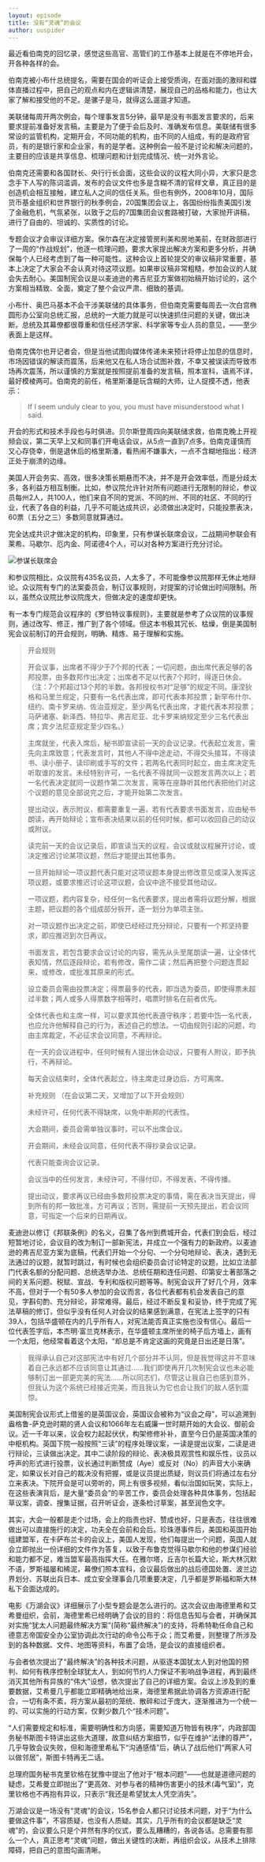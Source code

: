 ```yaml
---
layout: episode
title: 没有“灵魂”的会议
author: uuspider
---
```

最近看伯南克的回忆录，感觉这些高官、高管们的工作基本上就是在不停地开会，开各种各样的会。

伯南克被小布什总统提名，需要在国会的听证会上接受质询，在面对面的激辩和媒体直播过程中，把自己的观点和内在逻辑讲清楚，展现自己的品格和能力，也让大家了解和接受他的不足。是骡子是马，就得这么遛遛才知道。

美联储每周开两次例会，每个理事发言5分钟，最早是没有书面发言要求的，后来要求提前准备好发言稿，主要是为了便于会后及时、准确发布信息。美联储有很多常设的监管机构，定期开会，不同功能的机构，由不同的人组成，有的是政府官员，有的是银行家和企业家，有的是学者。这种例会一般不是讨论和解决问题的，主要目的应该是共享信息、梳理问题和计划完成情况、统一对外言论。

伯南克还需要和各国财长、央行行长会面，这些会议的议程大同小异，大家只是念念手下人写的陈词滥调，发布的会议文件也多是含糊不清的官样文章，真正目的是创造机会相互接触，建立私人之间的信任关系。但也有例外，2008年10月，国际货币基金组织和世界银行的秋季例会，20国集团会议上，各国纷纷指责美国引发了金融危机，气氛紧张，以致于之后的7国集团会议套路被打破，大家抛开讲稿，进行了自由的、坦诚的、实质性的讨论。

专题会议才会审议详细方案。保尔森在决定接管房利美和房地美前，在财政部进行了一周的“作战规划”，他逐一梳理问题，要求大家提出解决方案和更多分析，并确保每个人已经考虑到了每一种可能性。这种会议上首轮提交的审议稿非常重要，基本上决定了大家会不会认真对待这项议题。如果审议稿非常粗糙，参加会议的人就会失去耐心。美国制宪会议是以麦迪逊的弗吉尼亚方案做初始稿开始讨论的，这个方案相当精致、全面，奠定了整个会议严肃、细致的基调。

小布什、奥巴马基本不会干涉美联储的具体事务，但伯南克需要每周去一次白宫椭圆形办公室向总统汇报，总统的一大能力就是可以快速抓住问题的关键，做出决断。总统及其幕僚都很尊重和信任经济学家、科学家等专业人员的意见，——至少表面上是这样。

伯南克偶尔也开记者会，但是当他试图向媒体传递未来预计将停止加息的信息时，市场因错误的解读而震荡，后来他又在私人场合试图补救，不幸又被误读而导致市场再次震荡，所以谨慎的方案就是按照提前准备的发言稿，照本宣科，语焉不详，最好模棱两可。伯南克的前任，格里斯潘是玩含糊的大师，让人捉摸不透，他表示：

> If I seem unduly clear to you, you must have misunderstood what I said.

开会的形式和技术手段也与时俱进。贝尔斯登周四向美联储求救，伯南克晚上开视频会议，第二天早上又和同事们开电话会议，从5点一直到7点多。伯南克谨慎而又心存侥幸，倒是退休后的格里斯潘，看热闹不嫌事大，一点不含糊地指出：经济正处于崩溃的边缘。

美国人开会务实、高效，很多决策长期悬而不决，并不是开会效率低，而是分歧太多，各利益方相互制衡。比如，参议院允许针对所有问题进行无限制的辩论，参议员每州2人，共100人，他们来自不同的党派、不同的州、不同的社区、不同的行业，代表了各自的利益，几乎不可能达成共识，必须做出决定时，只能投票表决，60票（五分之三）多数同意就算通过。

完全达成共识才做决定的机构，印象里，只有参谋长联席会议，二战期间参联会有莱希、马歇尔、厄内金、阿诺德4个人，可以对各种方案进行充分讨论。

![参谋长联席会](http://about.uuspider.com/images/episode/Joint_Chiefs_of_Staff.jpg)

和参议院相比，众议院有435名议员，人太多了，不可能像参议院那样无休止地辩论。众议院有专门的法案委员会，制订议事规则，对提案的讨论做出时间限制。所以，虽然众议院比参议院庞大，但做决定的速度却更快。

有一本专门规范会议程序的《罗伯特议事规则》，主要就是参考了众议院的议事规则，通过改写、修正，推广到了各个领域。但这本书极其冗长、枯燥，倒是美国制宪会议前制订的开会规则，明确、精炼、易于理解和实施。

> 开会规则
>
> 开会议事，出席者不得少于7个邦的代表；一切问题，由出席代表足够的各邦投票，由多数邦作出决定；出席者不足以代表7个邦时，得逐日休会。
> （注：7个邦超过13个邦的半数。各邦授权书对“足够”的规定不同。康涅狄格和马里兰规定，只要有一名代表出席，即可代表本邦投票；新罕布什尔、纽约、南卡罗来纳、佐治亚规定，至少两名代表出席，才能代表本邦投票；马萨诸塞、新泽西、特拉华、弗吉尼亚、北卡罗来纳规定至少三名代表出席；宾夕法尼亚规定至少四名。）
>
> 主席就坐，代表入席后，秘书即宣读前一天的会议记录。代表起立发言，需先向主席致意；代表发言时，其他人不得中途走动，不得交头接耳，不得读书、读小册子、读印刷或手写的文件；若两名代表同时起立，由主席决定先听取谁的发言。未经特别许可，一名代表不得就同一议题发言两次以上；若一名代表决定就同一议题作第二次发言，需等在座静听其他代表把他们对这个议题的意见全部说完之后，才能开始第二次发言。
>
> 提出动议，表示附议，都需要重复一遍，若有代表要求书面发言，应由秘书朗读，再开始辩论；宣布表决结果以前的任何时候，都可以收回自己的动议或附议。
>
> 读完前一天的会议记录后，即宣读当天的议程，会议或就议程展开讨论，或决定推迟讨论某项议题，然后才能提出其他事务。
>
> 一旦开始辩论一项议题代表只能对这项议题本身提出修改意见或深入发挥这项议题，或要求推迟讨论这项议题，会议中途不接受其他动议。
>
> 一项议题，若内容复杂，经任何一名代表要求，提出者需将议题分解，根据主题，把议题的各个组成部分拆开，逐一划分为单项主张。
>
> 对一项议题作出决定之前，即使已经经过充分辩论，只要有一个邦坚持要求，即应推迟到次日再议。
>
> 书面发言，若包含要求会议讨论的内容，需先从头至尾朗读一遍，让全体代表知情，然后逐段辩论，若有修改，需作二读；然后再把整个问题连贯起来，或修改，或批准其原来的形式。
>
> 设立委员会需由投票决定；得票最多的代表，即当选为委员，即使得票未超过半数；两人或多人得票数字相等时，唱票时排名在前者优先。
>
> 全体代表也和主席一样，可以要求其他代表遵守秩序；若要中饬一名代表，也应允许他解释自己的行为，表述自己的想法。一切由规则引起的问题，均由主席裁定，不必征求会议同意，不再辩论。
>
> 在一天的会议进程中，任何时候有人提出休会动议，只要有人附议，即予执行，不再辩论。
>
> 每天会议结束时，全体代表起立，待主席走过身边后，方可离席。
>
> 补充规则
> （在会议第二天，又增加了以下开会规则）
>
> 未经许可，任何代表不得缺席，以免中断邦的代表性。
>
> 大会期间，委员会需单独议事时，可以不出席会议。
>
> 开会期间，未经会议同意，任何代表不得抄录会议记录。
>
> 代表只能查询会议记录。
>
> 会议当中的任何发言，未经许可，不得付印，不得发表，不得传播。
>
> 提出动议，要求再议已经由多数邦投票决定的事情，需在表决当天提出，得到所有的邦一致批准，方可再议；否则，需提前一天预先提出，若会议同意，可指定一个后来的日期再议。

麦迪逊以修订《邦联条例》的名义，召集了各州到费城开会，代表们到会后，经过短暂地讨论，会议目的改为制订一部新宪法，并成立一个强有力的新政府。以麦迪逊的弗吉尼亚方案为底稿，代表们开始一个分句、一个分句地辩论、表决，遇到无法通过的议题，就暂时跳过，有时候也会组织委员会讨论特定的议题，比如立法部门代表名额的分配问题、总统选举办法、总统任期和连任问题、印第安土著部落之间的关系问题、税赋、宣战、专利和版权问题等等。制宪会议开了好几个月，效率不高，但对于一个有50多人参加的会议而言，各位代表都有机会发表自己的意见，字斟句酌、充分辩论，非常难得。最后，经过不断反复和妥协，终于完成了宪法草稿的修订，但似乎没有任何人对会议的结果感到满意，在宪法上签字的只有39人，包括华盛顿在内的几乎所有人，对宪法能否真正实施也没有信心。最后一位代表签字后，本杰明·富兰克林表示，在华盛顿主席所坐的椅子后方墙上，画有一个太阳，他经常看着这个太阳，“却总是不肯定这画的究竟是日出还是日落”。

> 我得承认自己对这部宪法中有好几个部分并不认同，但是我觉得这并不意味着自己永远都不应该同意让其通过……我们即使再开几次制宪会议也未必能够制订出一部更完美的宪法……所以同志们，尽管这让我自己也感到意外，但我认为这个系统已经接近完美，而且我认为它也会让我们的敌人感到震惊。

美国制宪会议形式上借鉴的是英国议会，英国议会被称为“议会之母”，可以追溯到盎格鲁-萨克逊时期的贤人会议和1066年左右威廉一世时期开始的大会议、御前会议。近一千年以来，议会权力起起伏伏，构架修修补补，直至今日仍是英国决策的中枢机构。英国下院一般按照“三读”的程序处理议案，一读是提出议案，二读是进行辩论，三读做出决定。其中二读阶段的辩论、表决极具观赏性和娱乐性，议员以呼声的形式进行投票，议长通过判断赞成（Aye）或反对（No）的声音大小来确定，如果议长对自己的裁决没有把握，或是议员提出质疑，则议员们将通过左右分立来表决。下院开会是可以旁听的，网上有很多视频，看似治国如玩笑，实际上，在这些表演背后，是大量“委员会”的辛苦工作，委员会处理各种具体事务，包括起草议案，调查、搜集证据，召开听证会，逐条检讨草案，甚至润色文字。

其实，大会一般都是走个过场，会上的指责也好、赞成也好，只是表态，往往很难做出可以直接施行的决定，功夫全在会前和会后。珍珠港事件后，美国和英国开始组建盟军，在卡萨布兰卡的会议上，美国人发现，他们每提出一个问题，英国人就会立即抛出一份详细的文件作为答复，以致于布鲁克觉得马歇尔和他的参谋们经验和能力都不足，难当盟军最高指挥大任。在雅尔塔，丘吉尔长篇大论，斯大林沉默不语，罗斯福屡和稀泥，幕僚们照本宣科，会议最后做出的战后德国处置、波兰边界划分、苏联出兵日本、成立安全理事会几项重要决定，几乎都是罗斯福和斯大林私下会面达成的。

电影《万湖会议》详细展示了小型专题会是怎么进行的。这次会议由海德里希和艾希曼组织，会前，海德里希已经明确了会议的目的：将信息告知与会者，并确保其对实施“犹太人问题最终解决方案”(简称“最终解决”)的支持，将希特勒任命自己和德意志帝国安全办公室协调此次行动的命令公布于众；而艾希曼，则整理了所涉及到的各种数据、文件、地图等资料，布置了会场，是会议的直接组织者。

与会者依次提出了“最终解决”的各种技术问题，从驱逐本国犹太人到对他国的预判、如何有秩序控制全球犹太人，到如何节约人力保证不影响战争进程，再到最终消灭其他所有异族的“伟大”设想，依次提出了自己的详细方案。会议上涉及到的重要数据，艾希曼几乎都能立即精确地给出来，海德里希据此协调各方资源进行配合，一切有条不紊，将方案从最初的笼统、散碎和过于庞大，逐渐推进为一个统一的、可以实施的行动方案，仅剩少数几个“技术问题”。

“人们需要规定和标准，需要明确性和方向感，需要知道万物皆有秩序”，内政部国务秘书斯图卡特讲出这些大道理，故意纠结方案细节，似乎在维护“法律的尊严”，几乎导致会议失败，但和海德里希私下“沟通感情”后，确认了战后他们“两家人可以做邻居”，斯图卡特再无二话。

总理府国务秘书克里钦格在犹豫中提出了他对于“根本问题”——也就是道德问题的疑虑，艾希曼立即抛出了“更高效、对参与者的精神伤害更小的技术(毒气室)”，克里钦格也不再抱有异议，只表示“我还是希望犹太人凭空消失”。

万湖会议是一场没有“灵魂”的会议，15名参会人都只讨论技术问题，对于“为什么要做这件事”，不容质疑，也没有人质疑。其实，几乎所有的会议都是缺乏“灵魂”的，会议要么只是个井然有序的仪式，要么乱糟糟的，各说各话。总需要有那么一个人，真正思考“灵魂”问题，做出关键性的决断，再组织会议，从技术上排除障碍，把自己的意图勾画清晰。
